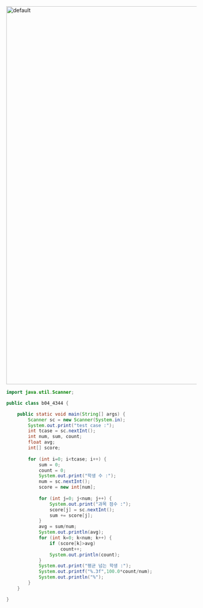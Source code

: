 <img width="1000" alt="default" src="https://user-images.githubusercontent.com/29402714/43265292-4ccf6a58-9123-11e8-9b54-da8cf97e8c20.png">

```java
import java.util.Scanner;

public class b04_4344 {

	public static void main(String[] args) {
		Scanner sc = new Scanner(System.in);
		System.out.print("test case :");
		int tcase = sc.nextInt();
		int num, sum, count;
		float avg;
		int[] score;
		
		for (int i=0; i<tcase; i++) {
			sum = 0;
			count = 0;
			System.out.print("학생 수 :");
			num = sc.nextInt();
			score = new int[num];
			
			for (int j=0; j<num; j++) {
				System.out.print("과목 점수 :");
				score[j] = sc.nextInt();
				sum += score[j];
			}
			avg = sum/num;
			System.out.println(avg);
			for (int k=0; k<num; k++) {
				if (score[k]>avg)
					count++;
				System.out.println(count);
			}
			System.out.print("평균 넘는 학생 :");
			System.out.printf("%.3f",100.0*count/num);
			System.out.println("%");
		}
	}

}

```
